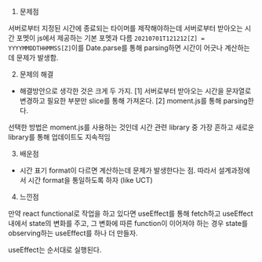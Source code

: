 1. 문제점

서버로부터 지정된 시간에 종료되는 타이머를 제작해야하는데 서버로부터 받아오는 시간 포멧이
js에서 제공하는 기본 포멧과 다름 
`20210701T121212[Z] = YYYYMMDDTHHMMSS[Z]`이를 Date.parse를 통해 parsing하면
시간이 어긋나 계산하는데 문제가 발생함.


2. 문제의 해결
- 해결방안으로 생각한 것은 크게 두 가지.
[1] 서버로부터 받아오는 시간을 문자열로 변경하고 필요한 부분만 slice를 통해 가져온다.
[2] moment.js를 통해 parsing한다.

선택한 방법은 moment.js를 사용하는 것인데 시간 관련 library 중 가장 흔하고 새로운 library를 통해 업데이트도 지속적임

3. 배운점
- 시간 표기 format이 다르면 계산하는데 문제가 발생한다는 점. 따라서 설계과정에서 시간 format을 통일하도록 하자 (like UCT)

4. 느낀점

만약 react functional로 작업을 하고 있다면 useEffect를 통해 fetch하고 useEffect 내에서 state의 변화를 주고,
그 변화에 따른 function이 이어져야 하는 경우 state를 observing하는 useEffect를 하나 더 만들자.

useEffect는 순서대로 실행된다.



